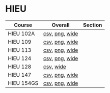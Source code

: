 # HIEU

| Course | Overall | Section |
| ------ | ------- | ------- |
| HIEU 102A | [csv](https://github.com/UCSD-Historical-Enrollment-Data/2025Summer1/blob/main/overall/HIEU%20102A.csv), [png](https://raw.githubusercontent.com/UCSD-Historical-Enrollment-Data/2025Summer1/main/plot_overall/HIEU%20102A.png), [wide](https://raw.githubusercontent.com/UCSD-Historical-Enrollment-Data/2025Summer1/main/plot_overall_wide/HIEU%20102A.png) |  |
| HIEU 109 | [csv](https://github.com/UCSD-Historical-Enrollment-Data/2025Summer1/blob/main/overall/HIEU%20109.csv), [png](https://raw.githubusercontent.com/UCSD-Historical-Enrollment-Data/2025Summer1/main/plot_overall/HIEU%20109.png), [wide](https://raw.githubusercontent.com/UCSD-Historical-Enrollment-Data/2025Summer1/main/plot_overall_wide/HIEU%20109.png) |  |
| HIEU 113 | [csv](https://github.com/UCSD-Historical-Enrollment-Data/2025Summer1/blob/main/overall/HIEU%20113.csv), [png](https://raw.githubusercontent.com/UCSD-Historical-Enrollment-Data/2025Summer1/main/plot_overall/HIEU%20113.png), [wide](https://raw.githubusercontent.com/UCSD-Historical-Enrollment-Data/2025Summer1/main/plot_overall_wide/HIEU%20113.png) |  |
| HIEU 124 | [csv](https://github.com/UCSD-Historical-Enrollment-Data/2025Summer1/blob/main/overall/HIEU%20124.csv), [png](https://raw.githubusercontent.com/UCSD-Historical-Enrollment-Data/2025Summer1/main/plot_overall/HIEU%20124.png), [wide](https://raw.githubusercontent.com/UCSD-Historical-Enrollment-Data/2025Summer1/main/plot_overall_wide/HIEU%20124.png) |  |
| HIEU 128 | [csv](https://github.com/UCSD-Historical-Enrollment-Data/2025Summer1/blob/main/overall/HIEU%20128.csv), [wide](https://raw.githubusercontent.com/UCSD-Historical-Enrollment-Data/2025Summer1/main/plot_overall_wide/HIEU%20128.png) |  |
| HIEU 147 | [csv](https://github.com/UCSD-Historical-Enrollment-Data/2025Summer1/blob/main/overall/HIEU%20147.csv), [png](https://raw.githubusercontent.com/UCSD-Historical-Enrollment-Data/2025Summer1/main/plot_overall/HIEU%20147.png), [wide](https://raw.githubusercontent.com/UCSD-Historical-Enrollment-Data/2025Summer1/main/plot_overall_wide/HIEU%20147.png) |  |
| HIEU 154GS | [csv](https://github.com/UCSD-Historical-Enrollment-Data/2025Summer1/blob/main/overall/HIEU%20154GS.csv), [png](https://raw.githubusercontent.com/UCSD-Historical-Enrollment-Data/2025Summer1/main/plot_overall/HIEU%20154GS.png), [wide](https://raw.githubusercontent.com/UCSD-Historical-Enrollment-Data/2025Summer1/main/plot_overall_wide/HIEU%20154GS.png) |  |
